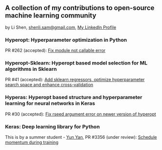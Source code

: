 ## A collection of my contributions to open-source machine learning community
by Li Shen, shenli.sam@gmail.com, [My LinkedIn Profile](https://www.linkedin.com/in/lshen)

### Hyperopt: Hyperparameter optimization in Python
PR #262 (accepted): [Fix module not callable error](https://github.com/hyperopt/hyperopt/pull/262)

### Hyperopt-Sklearn: Hyperopt based model selection for ML algorithms in Sklearn
PR #41 (accepted): [Add sklearn regressors, optimize hyperparameter search space and enhance cross-validation](https://github.com/hyperopt/hyperopt-sklearn/pull/41)

### Hyperas: Hyperopt based structure and hyperparameter learning for neural networks in Keras
PR #30 (accepted): [Fix rseed argument error on newer version of hyperopt](https://github.com/maxpumperla/hyperas/pull/30)

### Keras: Deep learning library for Python
This is by a summer student - [Yun Yan](https://github.com/Puriney), PR #3356 (under review): [Schedule momentum during training](https://github.com/fchollet/keras/pull/3356)
